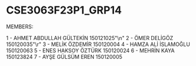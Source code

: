 # CSE3063F23P1_GRP14

MEMBERS:

1 - AHMET ABDULLAH GÜLTEKİN 150121025"\n"
2 - ÖMER DELİGÖZ 150120035"\r"
3 - MELİK ÖZDEMİR 150120004
4 - HAMZA ALİ İSLAMOĞLU 150120063
5 - ENES HAKSOY ÖZTÜRK 150120024
6 - MEHRİN KAYA 150123824
7 - AYŞE GÜLSÜM EREN 150120005
